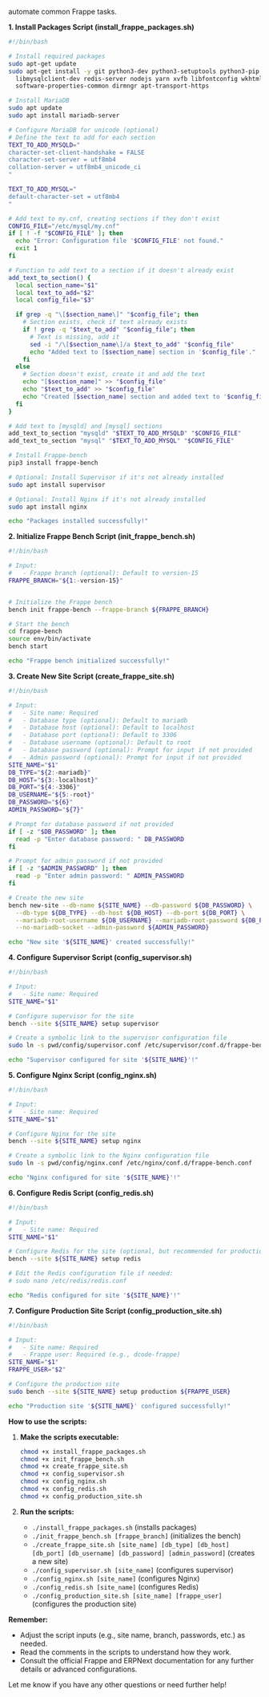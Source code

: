 automate common Frappe tasks.  

**1. Install Packages Script (install_frappe_packages.sh)**

```bash
#!/bin/bash

# Install required packages
sudo apt-get update
sudo apt-get install -y git python3-dev python3-setuptools python3-pip virtualenv \
  libmysqlclient-dev redis-server nodejs yarn xvfb libfontconfig wkhtmltopdf \
  software-properties-common dirmngr apt-transport-https

# Install MariaDB
sudo apt update
sudo apt install mariadb-server

# Configure MariaDB for unicode (optional)
# Define the text to add for each section
TEXT_TO_ADD_MYSQLD="
character-set-client-handshake = FALSE
character-set-server = utf8mb4
collation-server = utf8mb4_unicode_ci
"

TEXT_TO_ADD_MYSQL="
default-character-set = utf8mb4
"

# Add text to my.cnf, creating sections if they don't exist
CONFIG_FILE="/etc/mysql/my.cnf"
if [ ! -f "$CONFIG_FILE" ]; then
  echo "Error: Configuration file '$CONFIG_FILE' not found."
  exit 1
fi

# Function to add text to a section if it doesn't already exist
add_text_to_section() {
  local section_name="$1"
  local text_to_add="$2"
  local config_file="$3"

  if grep -q "\[$section_name\]" "$config_file"; then
    # Section exists, check if text already exists
    if ! grep -q "$text_to_add" "$config_file"; then
      # Text is missing, add it
      sed -i "/\[$section_name\]/a $text_to_add" "$config_file"
      echo "Added text to [$section_name] section in '$config_file'."
    fi
  else
    # Section doesn't exist, create it and add the text
    echo "[$section_name]" >> "$config_file"
    echo "$text_to_add" >> "$config_file"
    echo "Created [$section_name] section and added text to '$config_file'."
  fi
}

# Add text to [mysqld] and [mysql] sections
add_text_to_section "mysqld" "$TEXT_TO_ADD_MYSQLD" "$CONFIG_FILE"
add_text_to_section "mysql" "$TEXT_TO_ADD_MYSQL" "$CONFIG_FILE"

# Install Frappe-bench
pip3 install frappe-bench

# Optional: Install Supervisor if it's not already installed
sudo apt install supervisor

# Optional: Install Nginx if it's not already installed
sudo apt install nginx

echo "Packages installed successfully!"
```

**2. Initialize Frappe Bench Script (init_frappe_bench.sh)**

```bash
#!/bin/bash

# Input:
#   - Frappe branch (optional): Default to version-15
FRAPPE_BRANCH="${1:-version-15}"


# Initialize the Frappe bench
bench init frappe-bench --frappe-branch ${FRAPPE_BRANCH}

# Start the bench
cd frappe-bench
source env/bin/activate
bench start

echo "Frappe bench initialized successfully!"
```

**3. Create New Site Script (create_frappe_site.sh)**

```bash
#!/bin/bash

# Input:
#   - Site name: Required
#   - Database type (optional): Default to mariadb
#   - Database host (optional): Default to localhost
#   - Database port (optional): Default to 3306
#   - Database username (optional): Default to root
#   - Database password (optional): Prompt for input if not provided
#   - Admin password (optional): Prompt for input if not provided
SITE_NAME="$1"
DB_TYPE="${2:-mariadb}"
DB_HOST="${3:-localhost}"
DB_PORT="${4:-3306}"
DB_USERNAME="${5:-root}"
DB_PASSWORD="${6}"
ADMIN_PASSWORD="${7}"

# Prompt for database password if not provided
if [ -z "$DB_PASSWORD" ]; then
  read -p "Enter database password: " DB_PASSWORD
fi

# Prompt for admin password if not provided
if [ -z "$ADMIN_PASSWORD" ]; then
  read -p "Enter admin password: " ADMIN_PASSWORD
fi

# Create the new site
bench new-site --db-name ${SITE_NAME} --db-password ${DB_PASSWORD} \
  --db-type ${DB_TYPE} --db-host ${DB_HOST} --db-port ${DB_PORT} \
  --mariadb-root-username ${DB_USERNAME} --mariadb-root-password ${DB_PASSWORD} \
  --no-mariadb-socket --admin-password ${ADMIN_PASSWORD}

echo "New site '${SITE_NAME}' created successfully!"
```

**4. Configure Supervisor Script (config_supervisor.sh)**

```bash
#!/bin/bash

# Input:
#   - Site name: Required
SITE_NAME="$1"

# Configure supervisor for the site
bench --site ${SITE_NAME} setup supervisor

# Create a symbolic link to the supervisor configuration file
sudo ln -s pwd/config/supervisor.conf /etc/supervisor/conf.d/frappe-bench.conf

echo "Supervisor configured for site '${SITE_NAME}'!"
```

**5. Configure Nginx Script (config_nginx.sh)**

```bash
#!/bin/bash

# Input:
#   - Site name: Required
SITE_NAME="$1"

# Configure Nginx for the site
bench --site ${SITE_NAME} setup nginx

# Create a symbolic link to the Nginx configuration file
sudo ln -s pwd/config/nginx.conf /etc/nginx/conf.d/frappe-bench.conf

echo "Nginx configured for site '${SITE_NAME}'!"
```

**6. Configure Redis Script (config_redis.sh)**

```bash
#!/bin/bash

# Input:
#   - Site name: Required
SITE_NAME="$1"

# Configure Redis for the site (optional, but recommended for production)
bench --site ${SITE_NAME} setup redis

# Edit the Redis configuration file if needed:
# sudo nano /etc/redis/redis.conf

echo "Redis configured for site '${SITE_NAME}'!"
```

**7. Configure Production Site Script (config_production_site.sh)**

```bash
#!/bin/bash

# Input:
#   - Site name: Required
#   - Frappe user: Required (e.g., dcode-frappe)
SITE_NAME="$1"
FRAPPE_USER="$2"

# Configure the production site
sudo bench --site ${SITE_NAME} setup production ${FRAPPE_USER}

echo "Production site '${SITE_NAME}' configured successfully!"
```

**How to use the scripts:**

1. **Make the scripts executable:**
   ```bash
   chmod +x install_frappe_packages.sh
   chmod +x init_frappe_bench.sh 
   chmod +x create_frappe_site.sh 
   chmod +x config_supervisor.sh 
   chmod +x config_nginx.sh 
   chmod +x config_redis.sh
   chmod +x config_production_site.sh
   ```

2. **Run the scripts:**
   * `./install_frappe_packages.sh` (installs packages)
   * `./init_frappe_bench.sh [frappe_branch]` (initializes the bench)
   * `./create_frappe_site.sh [site_name] [db_type] [db_host] [db_port] [db_username] [db_password] [admin_password]` (creates a new site)
   * `./config_supervisor.sh [site_name]` (configures supervisor)
   * `./config_nginx.sh [site_name]` (configures Nginx)
   * `./config_redis.sh [site_name]` (configures Redis)
   * `./config_production_site.sh [site_name] [frappe_user]` (configures the production site)

**Remember:** 
* Adjust the script inputs (e.g., site name, branch, passwords, etc.) as needed. 
* Read the comments in the scripts to understand how they work.
* Consult the official Frappe and ERPNext documentation for any further details or advanced configurations. 

Let me know if you have any other questions or need further help! 
